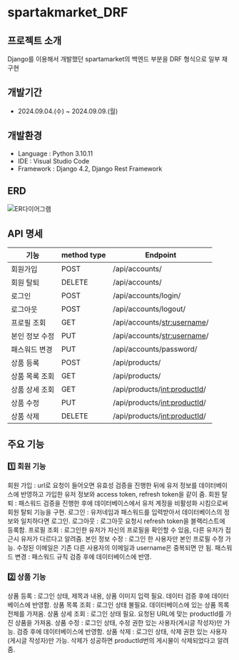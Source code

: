 # spartakmarket_DRF

## 프로젝트 소개
Django를 이용해서 개발했던 spartamarket의 백엔드 부분을 DRF 형식으로 일부 재구현

##  개발기간
- 2024.09.04.(수) ~ 2024.09.09.(월)

## 개발환경
- Language : Python 3.10.11
- IDE : Visual Studio Code
- Framework : Django 4.2, Django Rest Framework

## ERD
![ER다이어그램](https://github.com/rabongee/spartamarket_DRF/blob/dev/DRF_ER%EB%8B%A4%EC%9D%B4%EC%96%B4%EA%B7%B8%EB%9E%A8.drawio.png)

## API 명세
|기능|method type|Endpoint|
|---|---|------|
|회원가입|POST|/api/accounts/|
|회원 탈퇴|DELETE|/api/accounts/|
|로그인|POST|/api/accounts/login/|
|로그아웃|POST|/api/accounts/logout/|
|프로필 조회|GET|/api/accounts/<str:username>/|
|본인 정보 수정|PUT|/api/accounts/<str:username>/|
|패스워드 변경|PUT|/api/accounts/password/|
|상품 등록|POST|/api/products/|
|상품 목록 조회|GET|/api/products/|
|상품 상세 조회|GET|/api/products/<int:productId>/|
|상품 수정|PUT|/api/products/<int:productId>/|
|상품 삭제|DELETE|/api/products/<int:productId>/|

## 주요 기능
### 1️⃣ 회원 기능
회원 가입 : url로 요청이 들어오면 유효성 검증을 진행한 뒤에 유저 정보를 데이터베이스에 반영하고 가입한 유저 정보와 access token, refresh token을 같이 줌.
회원 탈퇴 : 패스워드 검증을 진행한 후에 데이터베이스에서 유저 계정을 비활성화 시킴으로써 회원 탈퇴 기능을 구현.
로그인 : 유저네임과 패스워드를 입력받아서 데이터베이스의 정보와 일치하다면 로그인.
로그아웃 : 로그아웃 요청시 refresh token을 블랙리스트에 등록함.
프로필 조회 : 로그인한 유저가 자신의 프로필을 확인할 수 있음, 다른 유저가 접근시 유저가 다르다고 알려줌.
본인 정보 수정 : 로그인 한 사용자만 본인 프로필 수정 가능. 수정된 이메일은 기존 다른 사용자의 이메일과 username은 중복되면 안 됨.
패스워드 변경 : 패스워드 규칙 검증 후에 데이터베이스에 반영.

### 2️⃣ 상품 기능
상품 등록 : 로그인 상태, 제목과 내용, 상품 이미지 입력 필요. 데이터 검증 후에 데이터베이스에 반영함.
상품 목록 조회 : 로그인 상태 불필요. 데이터베이스에 있는 상품 목록 전체를 가져옴.
상품 상세 조회 : 로그인 상태 필요. 요청된 URL에 맞는 productId를 가진 상품을 가져옴.
상품 수정 : 로그인 상태, 수정 권한 있는 사용자(게시글 작성자)만 가능. 검증 후에 데이터베이스에 반영함.
상품 삭제 : 로그인 상태, 삭제 권한 있는 사용자(게시글 작성자)만 가능. 삭제가 성공하면 productId번의 게시물이 삭제되었다고 알려줌.

